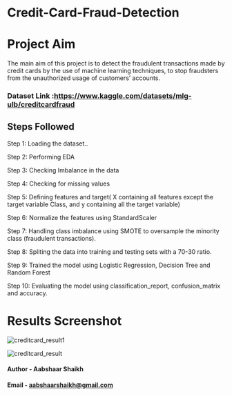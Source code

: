 # Credit-Card-Fraud-Detection

# Project Aim
The main aim of this project is to detect the fraudulent transactions made by credit cards by the use of machine learning techniques, to stop fraudsters from the unauthorized usage of customers’ accounts. 

### Dataset Link :https://www.kaggle.com/datasets/mlg-ulb/creditcardfraud

## Steps Followed
Step 1: Loading the dataset..

Step 2: Performing EDA

Step 3: Checking Imbalance in the data

Step 4: Checking for missing values

Step 5: Defining features and target( X containing all features except the target variable Class, and y containing all the target variable)

Step 6: Normalize the features using StandardScaler 

Step 7: Handling class imbalance using SMOTE to oversample the minority class (fraudulent transactions).

Step 8: Spliting the data into training and testing sets with a 70-30 ratio.

Step 9: Trained the model using Logistic Regression, Decision Tree and Random Forest

Step 10: Evaluating the model using classification_report, confusion_matrix and accuracy.

 
 # Results Screenshot
![creditcard_result1](https://github.com/AabshaarShaikh20/Credit-Card-Fraud-Detecton-Machine-Learning-Project/assets/169930813/a4dd0f93-0493-4225-83df-db3c67223da8)


![creditcard_result](https://github.com/AabshaarShaikh20/Credit-Card-Fraud-Detecton-Machine-Learning-Project/assets/169930813/65e978e3-3436-4e43-9be6-51c387f6e438)


 #### Author - Aabshaar Shaikh

#### Email  - aabshaarshaikh@gmail.com 

